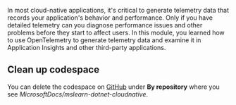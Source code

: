 In most cloud-native applications, it's critical to generate telemetry data that records your application's behavior and performance. Only if you have detailed telemetry can you diagnose performance issues and other problems before they start to affect users. In this module, you learned how to use OpenTelemetry to generate telemetry data and examine it in Application Insights and other third-party applications.

## Clean up codespace

You can delete the codespace on [GitHub](https://github.com/codespaces) under **By repository** where you see *MicrosoftDocs/mslearn-dotnet-cloudnative*.
